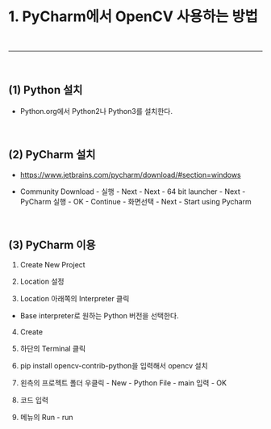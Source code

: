 # 1. PyCharm에서 OpenCV 사용하는 방법

<br>
<hr>
<br>

## (1) Python 설치
 
  - Python.org에서 Python2나 Python3를 설치한다.

<br>

## (2) PyCharm 설치

  - https://www.jetbrains.com/pycharm/download/#section=windows
  
  - Community Download - 실행 - Next - Next - 64 bit launcher - Next - PyCharm 실행 - OK - Continue - 화면선택 - Next - Start using Pycharm

<br>

## (3) PyCharm 이용

  1) Create New Project
  
  2) Location 설정
  
  3) Location 아래쪽의 Interpreter 클릭
  
   - Base interpreter로 원하는 Python 버전을 선택한다.
   
  4) Create
  
  5) 하단의 Terminal 클릭
  
  6) pip install opencv-contrib-python을 입력해서 opencv 설치
  
  7) 왼측의 프로젝트 폴더 우클릭 - New - Python File - main 입력 - OK
  
  8) 코드 입력
  
  9) 메뉴의 Run - run
